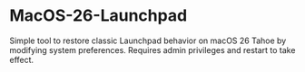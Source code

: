 # MacOS-26-Launchpad
Simple tool to restore classic Launchpad behavior on macOS 26 Tahoe by modifying system preferences. Requires admin privileges and restart to take effect.
